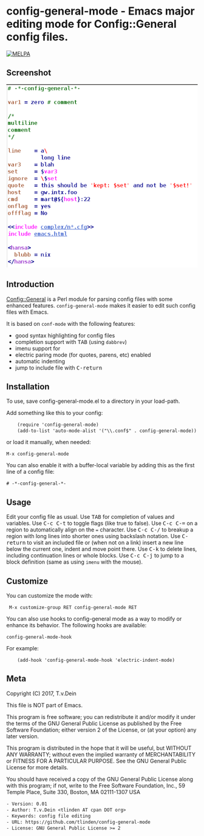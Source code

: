 # config-general-mode - Emacs major editing mode for Config::General config files.

[![MELPA](http://melpa.org/packages/config-general-mode-badge.svg)](http://melpa.org/#/config-general-mode)

## Screenshot

![demo](https://raw.githubusercontent.com/TLINDEN/config-general-mode/master/config-general-screenshot.png)


## Introduction

[Config::General](http://search.cpan.org/dist/Config-General/) is a
Perl   module  for   parsing  config   files  with   some  enhanced
features.  `config-general-mode` makes it easier to edit such config
files with Emacs.

It is based on `conf-mode` with the following features:

- good syntax highlighting for config files
- completion support with <kbd>TAB</kbd> (using `dabbrev`)
- imenu support for <blocks>
- electric paring mode (for quotes, parens, etc) enabled
- automatic indenting
- jump to include file with <kbd>C-return</kbd>

## Installation

To use, save config-general-mode.el to a directory in your load-path.

Add something like this to your config:

        (require 'config-general-mode)
        (add-to-list 'auto-mode-alist '("\\.conf$" . config-general-mode))

or load it manually, when needed:

    M-x config-general-mode

You can also enable it with  a buffer-local variable by adding this as
the first line of a config file:

    # -*-config-general-*-

## Usage

Edit  your config  file as  usual.  Use  <kbd>TAB</kbd> for  completion of
values and variables.  Use <kbd>C-c C-t</kbd>  to toggle flags (like true to
false). Use <kbd>C-c C-=</kbd> on a region to automatically align on the `=`
character.  Use <kbd>C-c  C-/</kbd> to breakup a region with  long lines into
shorter ones  using backslash notation.  Use  <kbd>C-return</kbd> to visit
an included file  or (when not on  a link) insert a  new line below
the current one, indent and move point there.  Use <kbd>C-k</kbd> to delete
lines, including continuation lines or  whole blocks.  Use <kbd>C-c C-j</kbd>
to  jump to  a block  definition (same  as using  `imenu` with  the
mouse).

## Customize

You can customize the mode with:

     M-x customize-group RET config-general-mode RET

You can also use hooks to config-general  mode as a way to modify or enhance
its behavior.  The following hooks are available:

    config-general-mode-hook

For example:

        (add-hook 'config-general-mode-hook 'electric-indent-mode)

## Meta


Copyright (C) 2017, T.v.Dein <tlinden AT cpan DOT org>

This file is NOT part of Emacs.

This  program is  free  software; you  can  redistribute it  and/or
modify it  under the  terms of  the GNU  General Public  License as
published by the Free Software  Foundation; either version 2 of the
License, or (at your option) any later version.

This program is distributed in the hope that it will be useful, but
WITHOUT  ANY  WARRANTY;  without   even  the  implied  warranty  of
MERCHANTABILITY or FITNESS  FOR A PARTICULAR PURPOSE.   See the GNU
General Public License for more details.

You should have  received a copy of the GNU  General Public License
along  with  this program;  if  not,  write  to the  Free  Software
Foundation, Inc., 59 Temple Place, Suite 330, Boston, MA 02111-1307
USA

    - Version: 0.01
    - Author: T.v.Dein <tlinden AT cpan DOT org>
    - Keywords: config file editing
    - URL: https://github.com/tlinden/config-general-mode
    - License: GNU General Public License >= 2
